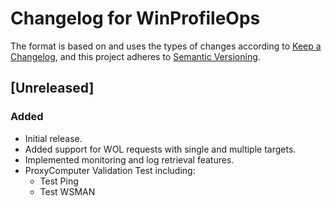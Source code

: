 # Changelog for WinProfileOps

The format is based on and uses the types of changes according to [Keep a Changelog](https://keepachangelog.com/en/1.0.0/),
and this project adheres to [Semantic Versioning](https://semver.org/spec/v2.0.0.html).

## [Unreleased]


### Added

- Initial release.
- Added support for WOL requests with single and multiple targets.
- Implemented monitoring and log retrieval features.
- ProxyComputer Validation Test including:
  - Test Ping
  - Test WSMAN

